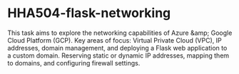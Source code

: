 # HHA504-flask-networking
This task aims to explore the networking capabilities of Azure &amp;amp; Google Cloud Platform (GCP). Key areas of focus: Virtual Private Cloud (VPC), IP addresses, domain management, and deploying a Flask web application to a custom domain. Reserving static or dynamic IP addresses, mapping them to domains, and configuring firewall settings.
